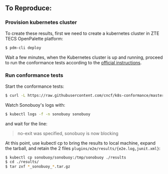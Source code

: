 ## To Reproduce:

### Provision kubernetes cluster

To create these results, first we need to create a kubernetes cluster in ZTE TECS OpenPalette platform:

```bash
$ pdm-cli deploy
```

Wait a few minutes, when the Kubernetes cluster is up and running, proceed to run the conformance tests according to the [official instructions](https://github.com/cncf/k8s-conformance/blob/master/instructions.md).

### Run conformance tests

Start the conformance tests:

```bash
$ curl -L https://raw.githubusercontent.com/cncf/k8s-conformance/master/sonobuoy-conformance.yaml | kubectl apply -f -
```

Watch Sonobuoy's logs with:

```bash
$ kubectl logs -f -n sonobuoy sonobuoy
```

and wait for the line:

>no-exit was specified, sonobuoy is now blocking


At this point, use kubectl cp to bring the results to local machine, expand the tarball, and retain the 2 files `plugins/e2e/results/{e2e.log,junit.xml}`:

```bash
$ kubectl cp sonobuoy/sonobuoy:/tmp/sonobuoy ./results
$ cd ./results/
$ tar zxf *_sonobuoy_*.tar.gz
```
